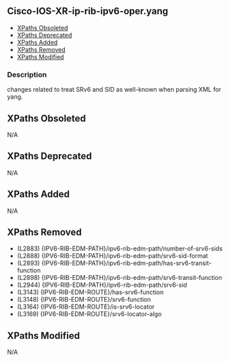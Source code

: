 ## Cisco-IOS-XR-ip-rib-ipv6-oper.yang

- [XPaths Obsoleted](#xpaths-obsoleted)
- [XPaths Deprecated](#xpaths-deprecated)
- [XPaths Added](#xpaths-added)
- [XPaths Removed](#xpaths-removed)
- [XPaths Modified](#xpaths-modified)

### Description

changes related to treat SRv6 and SID as well-known when parsing XML for yang.

## XPaths Obsoleted

N/A

## XPaths Deprecated

N/A

## XPaths Added

N/A

## XPaths Removed

- (L2883)	{IPV6-RIB-EDM-PATH}/ipv6-rib-edm-path/number-of-srv6-sids
- (L2888)	{IPV6-RIB-EDM-PATH}/ipv6-rib-edm-path/srv6-sid-format
- (L2893)	{IPV6-RIB-EDM-PATH}/ipv6-rib-edm-path/has-srv6-transit-function
- (L2898)	{IPV6-RIB-EDM-PATH}/ipv6-rib-edm-path/srv6-transit-function
- (L2944)	{IPV6-RIB-EDM-PATH}/ipv6-rib-edm-path/srv6-sid
- (L3143)	{IPV6-RIB-EDM-ROUTE}/has-srv6-function
- (L3148)	{IPV6-RIB-EDM-ROUTE}/srv6-function
- (L3164)	{IPV6-RIB-EDM-ROUTE}/is-srv6-locator
- (L3169)	{IPV6-RIB-EDM-ROUTE}/srv6-locator-algo

## XPaths Modified

N/A

